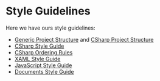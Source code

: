 # Style Guidelines

Here we have ours style guidelines:

- [Generic Project Structure](https://github.com/kriasoft/Folder-Structure-Conventions/blob/master/README.md) and [CSharp Project Structure](https://gist.github.com/davidfowl/ed7564297c61fe9ab814)
- [CSharp Style Guide](./CSharpStyleGuide.md)
- [CSharp Ordering Rules](./OrderingRules.md)
- [XAML Style Guide](./XAMLStyleGuide.md)
- [JavaScript Style Guide](./JavaScriptStyleGuide.md)
- [Documents Style Guide](./DocumentsStyleGuide.md)
